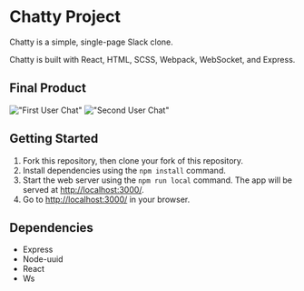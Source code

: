 # Chatty Project

Chatty is a simple, single-page Slack clone.

Chatty is built with React, HTML, SCSS, Webpack, WebSocket, and Express.

## Final Product

!["First User Chat"](https://raw.githubusercontent.com/sevenveils/chatty-app/17f147314c1c3a7ef7c983db4b4e5c891aa6201f/docs/line1.png)
!["Second User Chat"](https://raw.githubusercontent.com/sevenveils/chatty-app/17f147314c1c3a7ef7c983db4b4e5c891aa6201f/docs/line2.png)


## Getting Started

1. Fork this repository, then clone your fork of this repository.
2. Install dependencies using the `npm install` command.
3. Start the web server using the `npm run local` command. The app will be served at <http://localhost:3000/>.
4. Go to <http://localhost:3000/> in your browser.

## Dependencies

- Express
- Node-uuid
- React
- Ws
